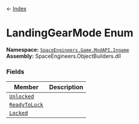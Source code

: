 ← [Index](ApiIndex)
# LandingGearMode Enum
**Namespace:** [`SpaceEngineers.Game.ModAPI.Ingame`](SpaceEngineers.Game.ModAPI.Ingame)  
**Assembly:** SpaceEngineers.ObjectBuilders.dll  
### Fields
|Member|Description|
|---|---|
|[`Unlocked`](SpaceEngineers.Game.ModAPI.Ingame.Unlocked)||
|[`ReadyToLock`](SpaceEngineers.Game.ModAPI.Ingame.ReadyToLock)||
|[`Locked`](SpaceEngineers.Game.ModAPI.Ingame.Locked)||
